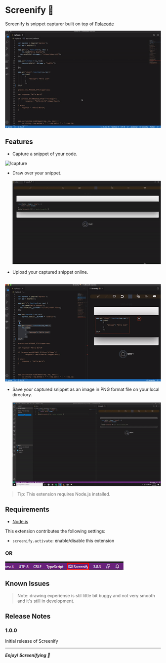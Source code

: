 # Screenify 📸

Screenify is snippet capturer built on top of [Polacode](https://marketplace.visualstudio.com/items?itemName=pnp.polacode&ssr=false#overview)

![Screenify](./demo/screenify.gif)

## Features

* Capture a snippet of your code. 


![!capture](./demo/capture.gif)

* Draw over your snippet. <br><br>
![!Draw](./demo/draw.gif)

* Upload your captured snippet online. <br><br>
  
![!upload](./demo/upload.gif)

* Save your captured snippet as an image in PNG format file on your local directory. <br><br>
![!save](./demo/save.gif)

> Tip: This extension requires Node.js installed.

## Requirements

* [Node.js](https://nodejs.org)

This extension contributes the following settings:

* `screenify.activate`: enable/disable this extension
  
### OR

![launchWithActivityBar](./demo/activityBar.png)

## Known Issues

>Note: drawing experiense is stil little bit buggy and not very smooth and it's still in development.

## Release Notes

### 1.0.0

Initial release of Screenify

-----------------------------------------------------------------------------------------------------------
***Enjoy! Screenifying 📸***
